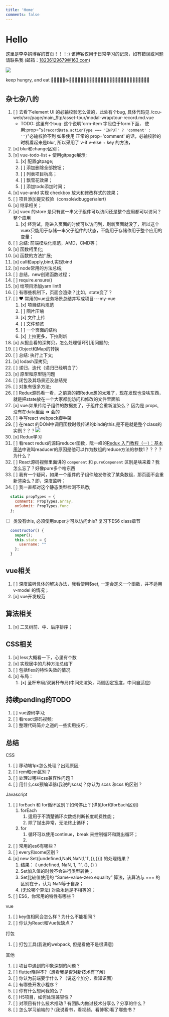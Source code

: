 ```yaml
---
title: 'Home'
comments: false
---
```


<script async defer src="https://buttons.github.io/buttons.js"></script>

# Hello 

这里是李幸娟博客的首页！！！:)
该博客仅用于日常学习的记录，如有错误或问题请联系我 (邮箱：18236129679@163.com)


<img src='/Blog/images/home-banner.svg' />


keep hungry, and eat 🥤🐂🍔🍗🍰☕️🍉🍒🍦🍭🌽🍓🍇🥬🥒🥕🥞🧇🥓🥩🍖🌭🍕🥙🌮🥗🥘🍝🍣🍱🍥🍧🍨🧁


## 杂七杂八的

1.  [ ]  去看下element UI 的必输校验怎么做的，此处有个bug, 具体代码见 /ccu-web/src/page/main_$tp/asset-tour/modal-wrap/tour-record.md.vue
    - TODO: 这里有个bug:
      这个说明form-item 字段位于form下面，
      使用:prop="`${recordData.actionType === 'INPUT' ? 'comment' : ''}`"必输校验不到
      如果使用 正常的 prop='comment' 的话，必输校验的时机看起来是blur,
      所以采用了 v-if v-else + key 的方法，
2.  [x]  blur和change区别；
3.  [x]  vue-todo-list + 使用gitpage展示;
    1.  [x]  配置gitpage;
    2.  [ ]  添加删除全部按钮；
    3.  [ ]  列表项目杭高；
    4.  [ ]  飘雪花效果；
    5.  [ ]  添加todo添加时间；
4. [x]  vue-antd 实现 checkbox 放大和修改样式的效果；
5. [ ]  项目添加提交校验（console\dbugger\alert）
6. [x]  继承相关；
7. [x]  vuex 的store 是只有这一串父子组件可以访问还是整个应用都可以访问？整个应用
   1. [x]  经测试，刚进入页面的时候可以访问到，刷新页面就没了，所以这个vuex只能用于存储一串父子组件的状态，不能用于存储作用于整个应用的变量；
8. [ ]  总结: 前端模块化规范，AMD，CMD等；
9.  [x]  函数柯里化;
10. [x]  函数的方法扩展;
11. [x]  call和apply,bind,实现bind
12. [x]  node常用的方法总结;
13. [ ]  总结，new创建函数过程；
14. [ ]  require.ensure()
15. [x]  给项目添加yarn lintß
16. [ ]  有哪些机制下，页面会渲染？比如，state变了？
17. [ ]  ❤️ 常用的vue业务场景总结并写成项目---my-vue
    1. [x]  项目结构规范
    2. [ ]  图片压缩
    3. [x]  文件上传
    4. [ ]  文件预览
    5. [ ]  一个页面的结构
    6. [x]  上拉更多，下拉刷新
18. [x]  从掘金看的深拷贝，怎么处理循环引用问题的;
19. [ ]  Object和Map的转换
20. [ ]  总结: 执行上下文;
21. [x]  lodash深拷贝;
22. [ ]  递归，迭代（递归已经明白了）
23. [x]  原型和原型链问题
24. [ ]  闭包及其场景还没总结完
25. [ ]  对象有很多方法;
26. [ ]  Redux源码看一看，之前真的把Redux想的太难了，现在发现也没啥东西，就是把state放在一个大家都能访问和修改的文件里面嘛
27. [x]  vue:如果传给子组件的数据变了，子组件会重新渲染么？ 因为是 props, 没有在data里面 => 会的
28. [ ]  手写react webpack脚手架
29. [ ]  在react 的DOM中调用函数时候传递的bind的this,是不是就是整个class的实例？？？<img src='/Blog/images/react调用函数传递的this.png'>
30. [x]  Redux学习
31. [ ]  看react redux的源码reducer函数，阮一峰的[Redux 入门教程（一）：基本用法](http://www.ruanyifeng.com/blog/2016/09/redux_tutorial_part_one_basic_usages.html)中说叫readucer的原因是他可以作为数组的reduce方法的参数1？？？？为什么？
32. [ ]  React源码视频里面讲的 `component` 和 `pureComponent` 区别是啥来着？我怎么忘了？好像pure多个啥东西
33. [ ]  我有一个疑问，如果一个组件的子组件触发修改了某条数组，那页面不会重新渲染么？即，深度监听；
34. [ ]  我一直都对这个静态类型检测不熟悉;

```javascript
  static propTypes = {
    comments: PropTypes.array,
    onSubmit: PropTypes.func
  };
```
- [ ] 类没有this, 必须使用super才可以访问this? 复习下ES6 class章节
```javascript
  constructor() {
    super();
    this.state = {
      username: ""
    };
  }
```

## vue相关

1. [ ]  深度监听具体的解决办法，我看使用$set, 一定会定义一个函数，并不适用v-model 的情况；
2. [x]  vue开发规范

## 算法相关

1. [x]  二叉树前、中、后序排序；


## CSS相关

1. [x]  less大概看一下，心里有个数
2. [x]  实现居中的几种方法总结下
3. [ ]  包括flex的特性失效的情况
4. [x]  布局：
   1. [x]  圣杯布局/双翼杯布局(中间先渲染，两侧固定宽度，中间自适应)

## 持续pending的TODO

1. [ ]  vue源码学习;
2. [ ]  看react源码视频;
3. [ ]  整理代码简介之道的一些实用技巧；


## 总结



CSS
1. [ ]  移动端1px怎么处理？出现原因;
2. [ ]  rem和em区别？
3. [ ]  处理过哪些css兼容性问题？
4. [ ]  用什么css预编译器(我说的scss)？你认为 scss 和css 的区别？


Javascript
1. [ ]  forEach 和 for循环区别？如何停止？(详见for和forEach区别)
   1. forEach 
      1. 适用于不清楚循环次数或判断长度耗费性能；
      2. 除了抛出异常，无法终止循环；
   2. for
      1. 循环可以使用continue，break 来控制循环和跳出循环；
      2. 
2. [ ]  常用的es6有哪些？
3. [ ]  every和some区别？
4. [x]  new Set([undefined,NaN,NaN,1,'1',{},{}])  的处理结果？
   1. 结果： { undefined, NaN, 1, '1', {}, {} }
   2. Set加入值的时候不会进行类型转换；
   3. Set比较值使用的 “Same-value-zero equality” 算法，该算法与 === 的区别在于，认为 NaN等于自身；
   4. (无论哪个算法) 对象永远是不相等的；
5. [ ]  ES6，你常用的特性有哪些？



vue
1. [ ]  key值相同会怎么样？为什么不能相同？
2. [ ]  你认为React和Vue优缺点？


打包
1. [ ]  打包工具(我说的webpack, 但是看他不是很满意)



其他
1. [ ]  项目中遇到的印象深刻的问题？
2. [ ]  flutter晓得不?（想看我是否对新技术有了解）
3. [ ]  你认为前端要学什么？（说这个加分，看知识面）
4. [ ]  有哪些开发小程序？
5. [ ]  你有什么想问我的么？
6. [ ]  H5项目，如何处理兼容性？
7. [ ]  对项目有什么技术推动？有团队内做过技术分享么？分享的什么？
8. [ ]  怎么学习前端的？(我说看书，看视频，看博客)看了哪些书？


